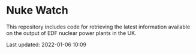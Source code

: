 # Nuke Watch

This repository includes code for retrieving the latest information available on the output of EDF nuclear power plants in the UK.

Last updated: 2022-01-06 10:09